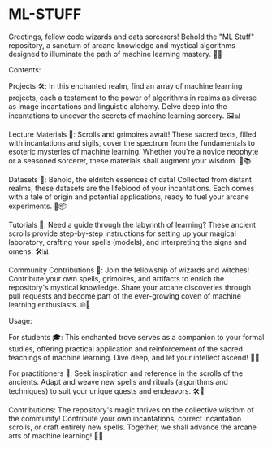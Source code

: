 # ML-STUFF
Greetings, fellow code wizards and data sorcerers! Behold the "ML Stuff" repository, a sanctum of arcane knowledge and mystical algorithms designed to illuminate the path of machine learning mastery. 🚀✨

Contents:

Projects 🛠️: In this enchanted realm, find an array of machine learning projects, each a testament to the power of algorithms in realms as diverse as image incantations and linguistic alchemy. Delve deep into the incantations to uncover the secrets of machine learning sorcery. 🖼️📊

Lecture Materials 📖: Scrolls and grimoires await! These sacred texts, filled with incantations and sigils, cover the spectrum from the fundamentals to esoteric mysteries of machine learning. Whether you're a novice neophyte or a seasoned sorcerer, these materials shall augment your wisdom. 📝📚

Datasets 📂: Behold, the eldritch essences of data! Collected from distant realms, these datasets are the lifeblood of your incantations. Each comes with a tale of origin and potential applications, ready to fuel your arcane experiments. 🧩📦

Tutorials 📓: Need a guide through the labyrinth of learning? These ancient scrolls provide step-by-step instructions for setting up your magical laboratory, crafting your spells (models), and interpreting the signs and omens. 🛠️📊

Community Contributions 🤝: Join the fellowship of wizards and witches! Contribute your own spells, grimoires, and artifacts to enrich the repository's mystical knowledge. Share your arcane discoveries through pull requests and become part of the ever-growing coven of machine learning enthusiasts. 🌐🤗

Usage:

For students 🎓: This enchanted trove serves as a companion to your formal studies, offering practical application and reinforcement of the sacred teachings of machine learning. Dive deep, and let your intellect ascend! 🧠💡

For practitioners 💼: Seek inspiration and reference in the scrolls of the ancients. Adapt and weave new spells and rituals (algorithms and techniques) to suit your unique quests and endeavors. 🛠️🔬

Contributions:
The repository's magic thrives on the collective wisdom of the community! Contribute your own incantations, correct incantation scrolls, or craft entirely new spells. Together, we shall advance the arcane arts of machine learning! 🌟🤝


